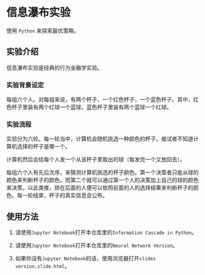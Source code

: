 # 信息瀑布实验

使用 `Python` 来探索最优策略。
## 实验介绍
信息瀑布实验是经典的行为金融学实验。
### 实验背景设定
每组六个人。对每组来说，有两个杯子，一个红色杯子，一个蓝色杯子。其中，红色杯子里装有两个红球一个蓝球。蓝色杯子里装有两个蓝球一个红球。
### 实验流程
实验分为六轮。每一轮当中，计算机会随机挑选一种颜色的杯子。被试者不知道计算机选择的杯子是哪一个。

计算机然后会给每个人发一个从该杯子里取出的球（每发完一个又放回去）。

每组六个人有先后次序，来猜测计算机挑选的杯子颜色。第一个决策者只能从球的颜色来判断杯子的颜色。而第二个就可以通过第一个人的决策加上自己的球的颜色来决策，以此类推，排在后面的人便可以依照前面的人的选择结果来判断杯子的颜色。每一轮结束，杯子的真实信息会公布。



## 使用方法

1. 请使用`Jupyter Notebook`打开本仓库里的`Information Cascade in Python`。

2. 请使用`Jupyter Notebook`打开本仓库里的`Neural Network Version`。

2. 如果你没有`Jupyter Notebook`的话，使用浏览器打开`slides version.slide.html`。